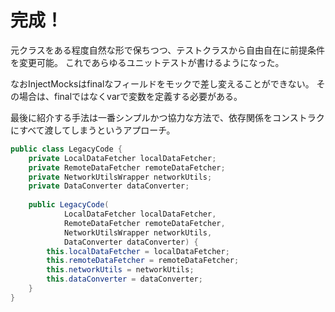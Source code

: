# 完成！

元クラスをある程度自然な形で保ちつつ、テストクラスから自由自在に前提条件を変更可能。
これであらゆるユニットテストが書けるようになった。

なおInjectMocksはfinalなフィールドをモックで差し変えることができない。
その場合は、finalではなくvarで変数を定義する必要がある。

最後に紹介する手法は一番シンプルかつ協力な方法で、依存関係をコンストラクにすべて渡してしまうというアプローチ。

```java
public class LegacyCode {
    private LocalDataFetcher localDataFetcher;
    private RemoteDataFetcher remoteDataFetcher;
    private NetworkUtilsWrapper networkUtils;
    private DataConverter dataConverter;
    
    public LegacyCode(
            LocalDataFetcher localDataFetcher,
            RemoteDataFetcher remoteDataFetcher,
            NetworkUtilsWrapper networkUtils,
            DataConverter dataConverter) {
        this.localDataFetcher = localDataFetcher;
        this.remoteDataFetcher = remoteDataFetcher;
        this.networkUtils = networkUtils;
        this.dataConverter = dataConverter;
    }
}

```
